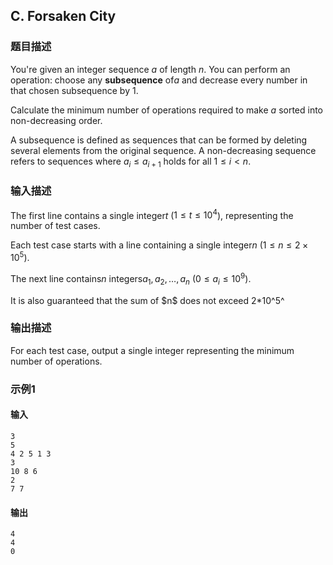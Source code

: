 ## C. Forsaken City

### 题目描述

You're given an integer sequence $\textstyle a$ of length $\textstyle n$. You can perform an operation:
choose any **subsequence** of$\textstyle a$ and decrease every number in that chosen subsequence by $\textstyle 1$.

Calculate the minimum number of operations required to make $\textstyle a$ sorted into non-decreasing
order.

A subsequence is defined as sequences that can be formed by deleting
several elements from the original sequence. A non-decreasing sequence
refers to sequences where $\textstyle a_i\le a_{i+1}$ holds for all $\textstyle 1 \le i < n$.

### 输入描述

The first line contains a single integer$\textstyle t$ ($\textstyle 1 \le t \le 10^4$), representing
the number of test cases.

Each test case starts with a line containing a single integer$\textstyle n$ ($\textstyle 1 \le n \le 2 \times 10^5$).

The next line contains$\textstyle n$ integers$\textstyle a_1, a_2, \dots, a_n$ ($\textstyle 0 \le a_i \le 10^9$).

It is also guaranteed that the sum of \$n\$ does not exceed 2\*10^5^

### 输出描述

For each test case, output a single integer representing the minimum
number of operations.

### 示例1

#### 输入

```plain
3
5
4 2 5 1 3
3
10 8 6
2
7 7
```

#### 输出

```plain
4
4
0
```

